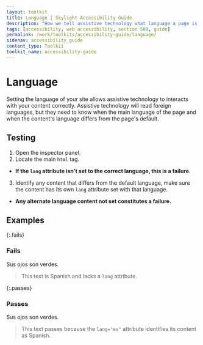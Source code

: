 ```yaml
---
layout: toolkit
title: Language | Skylight Accessibility Guide
description: "How we tell assistive technology what language a page is in"
tags: [accessibility, web accessibility, section 508, guide]
permalink: /work/toolkits/accessibility-guide/language/
sidenav: accessibility_guide
content_type: Toolkit
toolkit_name: accessibility-guide
---
```


# Language

Setting the language of your site allows assistive technology to interacts with your content correctly. Assistive technology will read foreign languages, but they need to know when the main language of the page and when the content's language differs from the page's default.

## Testing

1. Open the inspector panel.
2. Locate the main ```html``` tag.
  * **If the ```lang``` attribute isn't set to the correct language, this is a failure.**
3. Identify any content that differs from the default language, make sure the content has its own ```lang``` attribute set with that language.
  * **Any alternate language content not set constitutes a failure.**

## Examples

{:.fails}
### Fails

Sus ojos son verdes.

> This text is Spanish and lacks a ```lang``` attribute.

{:.passes}
### Passes

<p lang="es">Sus ojos son verdes.</p>

> This text passes because the ```lang="es"``` attribute identifies its content as Spanish.
